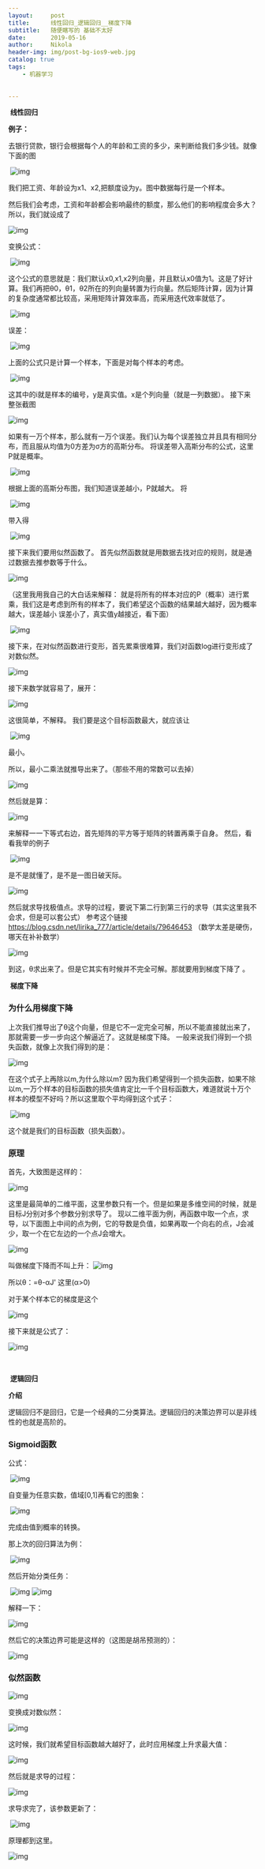 ```yaml
---
layout:     post
title:      线性回归_逻辑回归__梯度下降
subtitle:   随便瞎写的 基础不太好
date:       2019-05-16
author:     Nikola
header-img: img/post-bg-ios9-web.jpg
catalog: true
tags:
    - 机器学习
    
    
---
```


​                                                         **线性回归**

**例子：**

去银行贷款，银行会根据每个人的年龄和工资的多少，来判断给我们多少钱。就像下面的图

​                      ![img](https://i.loli.net/2019/01/25/5c4ae1eebc651.png)

我们把工资、年龄设为x1、x2,把额度设为y。图中数据每行是一个样本。

然后我们会考虑，工资和年龄都会影响最终的额度，那么他们的影响程度会多大？所以，我们就设成了

![img](https://i.loli.net/2019/01/25/5c4ae1ef27746.png)

变换公式：

​                    ![img](https://i.loli.net/2019/01/25/5c4ae1ee99a83.png)

这个公式的意思就是：我们默认x0,x1,x2列向量，并且默认x0值为1。这是了好计算。我们再把θ0，θ1，θ2所在的列向量转置为行向量。然后矩阵计算，因为计算的复杂度通常都比较高，采用矩阵计算效率高，而采用迭代效率就低了。



​                      ![img](https://i.loli.net/2019/01/25/5c4ae1eee6374.png)

误差：

​           ![img](https://i.loli.net/2019/01/25/5c4ae1eeb178d.png)

上面的公式只是计算一个样本，下面是对每个样本的考虑。



​                          ![img](https://i.loli.net/2019/01/25/5c4ae1ef3a026.png)

这其中的i就是样本的编号，y是真实值。x是个列向量（就是一列数据）。
接下来整张截图

![img](https://i.loli.net/2019/01/25/5c4ae1efb19b3.png)

如果有一万个样本，那么就有一万个误差。我们认为每个误差独立并且具有相同分布，而且服从均值为0方差为σ方的高斯分布。
将误差带入高斯分布的公式，这里P就是概率。

​                               ![img](https://i.loli.net/2019/01/25/5c4ae1ef5033a.png)

根据上面的高斯分布图，我们知道误差越小，P就越大。
将

​                                        ![img](https://i.loli.net/2019/01/25/5c4ae1ef699bd.png)

带入得

​                ![img](https://i.loli.net/2019/01/25/5c4ae1efa7911.png)

接下来我们要用似然函数了。
首先似然函数就是用数据去找对应的规则，就是通过数据去推参数等于什么。

![img](https://i.loli.net/2019/01/25/5c4ae278c7073.png)

（这里我用我自己的大白话来解释： 就是将所有的样本对应的P（概率）进行累乘，我们这是考虑到所有的样本了，我们希望这个函数的结果越大越好，因为概率越大，误差越小
误差小了，真实值y越接近，看下面）

​                                    ![img](https://i.loli.net/2019/01/25/5c4ae1ef699bd.png)

接下来，在对似然函数进行变形，首先累乘很难算，我们对函数log进行变形成了对数似然。

![img](https://i.loli.net/2019/01/25/5c4ae1fd0c9f4.png)

接下来数学就容易了，展开：

![img](https://i.loli.net/2019/01/25/5c4ae1fd03604.png)

这很简单，不解释。
我们要是这个目标函数最大，就应该让

​                               ![img](https://i.loli.net/2019/01/25/5c4ae1fcd7d04.png)

最小。

所以，最小二乘法就推导出来了。（那些不用的常数可以去掉）

![img](https://i.loli.net/2019/01/25/5c4ae1fcdee27.png)

然后就是算：

![img](https://i.loli.net/2019/01/25/5c4ae1fdaf248.png)

来解释一一下等式右边，首先矩阵的平方等于矩阵的转置再乘于自身。
然后，看看我举的例子

​                   ![img](https://i.loli.net/2019/01/25/5c4ae1fe32cce.png)

是不是就懂了，是不是一图日破天际。



![img](http://blog3-1258612035.cos.ap-shanghai.myqcloud.com/3/20190203110948663.png)

然后就求导找极值点。求导的过程，要说下第二行到第三行的求导（其实这里我不会求，但是可以套公式）
参考这个链接<https://blog.csdn.net/lirika_777/article/details/79646453>
（数学太差是硬伤，哪天在补补数学）

![img](https://i.loli.net/2019/01/25/5c4ae1fdd214b.png)

到这，θ求出来了。但是它其实有时候并不完全可解。那就要用到梯度下降了 。

​                                                         **梯度下降**



### 为什么用梯度下降

上次我们推导出了θ这个向量，但是它不一定完全可解，所以不能直接就出来了，那就需要一步一步向这个解逼近了。这就是梯度下降。
一般来说我们得到一个损失函数，就像上次我们得到的是：

![img](https://i.loli.net/2019/01/29/5c4ffd5a6d199.png)

在这个式子上再除以m,为什么除以m?
因为我们希望得到一个损失函数，如果不除以m,一万个样本的目标函数的损失值肯定比一千个目标函数大，难道就说十万个样本的模型不好吗？所以这里取个平均得到这个式子：

​                 ![img](http://blog3-1258612035.cos.ap-shanghai.myqcloud.com/%E6%A2%AF%E5%BA%A6%E4%B8%8B%E9%99%8D%E5%8E%9F%E7%90%86/20190312074204042.png)

这个就是我们的目标函数（损失函数）。



### 原理

首先，大致图是这样的：

![img](https://i.loli.net/2019/01/29/5c4ffd5bde282.png)

这里是最简单的二维平面，这里参数只有一个。但是如果是多维空间的时候，就是目标J分别对多个参数分别求导了。
现以二维平面为例，再函数中取一个点，求导，以下面图上中间的点为例，它的导数是负值，如果再取一个向右的点，J会减少，取一个在它左边的一个点J会增大。



![img](https://i.loli.net/2019/01/29/5c4ffd5c9536b.png)

叫做梯度下降而不叫上升：        ![img](https://i.loli.net/2019/01/29/5c4ffd5d52bf3.png)   

所以θ：=θ-αJ' 这里(α>0)

对于某个样本它的梯度是这个



![img](https://i.loli.net/2019/01/29/5c4ffd5b449b4.png)

接下来就是公式了：

![img](https://i.loli.net/2019/01/29/5c4ffd5be4722.png)

​                                                                      



​                                                        **逻辑回归**

**介绍**

逻辑回归不是回归，它是一个经典的二分类算法。逻辑回归的决策边界可以是非线性的也就是高阶的。



### Sigmoid函数





公式：

​                                                 ![img](http://blog3-1258612035.cos.ap-shanghai.myqcloud.com/%E9%80%BB%E8%BE%91%E5%9B%9E%E5%BD%92/20190312080403044.png)

自变量为任意实数，值域[0,1]再看它的图象：

​                  ![img](http://blog3-1258612035.cos.ap-shanghai.myqcloud.com/%E9%80%BB%E8%BE%91%E5%9B%9E%E5%BD%92/20190312081623222.png)

完成由值到概率的转换。



那上次的回归算法为例：

​                                        ![img](https://i.loli.net/2019/01/31/5c52d2a4ab2a4.png)

然后开始分类任务：

​                                          ![img](https://i.loli.net/2019/01/31/5c52d2a4bc998.png)   ![img](https://i.loli.net/2019/01/31/5c52d2a5941cd.png)

解释一下：

![img](https://i.loli.net/2019/01/31/5c52d2a5b148b.png)

然后它的决策边界可能是这样的（这图是胡吊预测的）：

![img](https://i.loli.net/2019/01/31/5c52d2a630cf4.png)

### 似然函数

![img](https://i.loli.net/2019/01/31/5c52d3321dead.png)

变换成对数似然：

![img](https://i.loli.net/2019/01/31/5c52d2a652ad3.png)

这时候，我们就希望目标函数越大越好了，此时应用梯度上升求最大值：

![img](https://i.loli.net/2019/01/31/5c52d2a6420bc.png)

然后就是求导的过程：

![img](https://i.loli.net/2019/01/31/5c52d3395b50c.png)

求导求完了，该参数更新了：

​                                            ![img](https://i.loli.net/2019/01/31/5c52d33203014.png)

原理都到这里。

![img](http://blog3-1258612035.cos.ap-shanghai.myqcloud.com/%E9%80%BB%E8%BE%91%E5%9B%9E%E5%BD%92/20190312080115030.png)